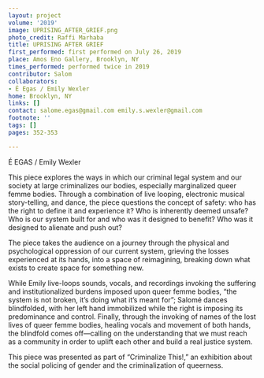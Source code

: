 ```yaml
---
layout: project
volume: '2019'
image: UPRISING_AFTER_GRIEF.png
photo_credit: Raffi Marhaba
title: UPRISING AFTER GRIEF
first_performed: first performed on July 26, 2019
place: Amos Eno Gallery, Brooklyn, NY
times_performed: performed twice in 2019
contributor: Salom
collaborators:
- É Egas / Emily Wexler
home: Brooklyn, NY
links: []
contact: salome.egas@gmail.com emily.s.wexler@gmail.com
footnote: ''
tags: []
pages: 352-353

---
```


É EGAS / Emily Wexler

This piece explores the ways in which our criminal legal system and our society at large criminalizes our bodies, especially marginalized queer femme bodies. Through a combination of live looping, electronic musical story-telling, and dance, the piece questions the concept of safety: who has the right to define it and experience it? Who is inherently deemed unsafe? Who is our system built for and who was it designed to benefit? Who was it designed to alienate and push out?

The piece takes the audience on a journey through the physical and psychological oppression of our current system, grieving the losses experienced at its hands, into a space of reimagining, breaking down what exists to create space for something new.

While Emily live-loops sounds, vocals, and recordings invoking the suffering and institutionalized burdens imposed upon queer femme bodies, “the system is not broken, it’s doing what it’s meant for”; Salomé dances blindfolded, with her left hand immobilized while the right is imposing its predominance and control. Finally, through the invoking of names of the lost lives of queer femme bodies, healing vocals and movement of both hands, the blindfold comes off—calling on the understanding that we must reach as a community in order to uplift each other and build a real justice system.

This piece was presented as part of “Criminalize This!,” an exhibition about the social policing of gender and the criminalization of queerness.
